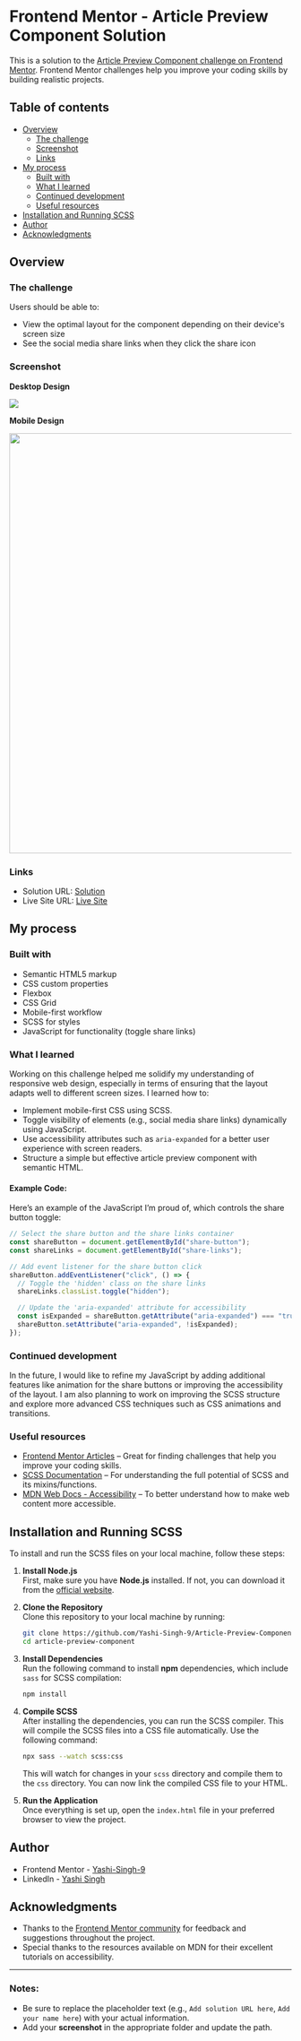 # Frontend Mentor - Article Preview Component Solution

This is a solution to the [Article Preview Component challenge on Frontend Mentor](https://www.frontendmentor.io/challenges/article-preview-component-dYBN_pYFT). Frontend Mentor challenges help you improve your coding skills by building realistic projects.

## Table of contents

- [Overview](#overview)
  - [The challenge](#the-challenge)
  - [Screenshot](#screenshot)
  - [Links](#links)
- [My process](#my-process)
  - [Built with](#built-with)
  - [What I learned](#what-i-learned)
  - [Continued development](#continued-development)
  - [Useful resources](#useful-resources)
- [Installation and Running SCSS](#installation-and-running-scss)
- [Author](#author)
- [Acknowledgments](#acknowledgments)

## Overview

### The challenge

Users should be able to:

- View the optimal layout for the component depending on their device's screen size
- See the social media share links when they click the share icon

### Screenshot

**Desktop Design**

![](design/desktop-design.jpg)

**Mobile Design**

<img src="design/mobile-design.png" height="750">

### Links

- Solution URL: [Solution](https://your-solution-url.com)
- Live Site URL: [Live Site](https://your-live-site-url.com)

## My process

### Built with

- Semantic HTML5 markup
- CSS custom properties
- Flexbox
- CSS Grid
- Mobile-first workflow
- SCSS for styles
- JavaScript for functionality (toggle share links)

### What I learned

Working on this challenge helped me solidify my understanding of responsive web design, especially in terms of ensuring that the layout adapts well to different screen sizes. I learned how to:

- Implement mobile-first CSS using SCSS.
- Toggle visibility of elements (e.g., social media share links) dynamically using JavaScript.
- Use accessibility attributes such as `aria-expanded` for a better user experience with screen readers.
- Structure a simple but effective article preview component with semantic HTML.

#### Example Code:

Here’s an example of the JavaScript I’m proud of, which controls the share button toggle:

```javascript
// Select the share button and the share links container
const shareButton = document.getElementById("share-button");
const shareLinks = document.getElementById("share-links");

// Add event listener for the share button click
shareButton.addEventListener("click", () => {
  // Toggle the 'hidden' class on the share links
  shareLinks.classList.toggle("hidden");

  // Update the 'aria-expanded' attribute for accessibility
  const isExpanded = shareButton.getAttribute("aria-expanded") === "true";
  shareButton.setAttribute("aria-expanded", !isExpanded);
});
```

### Continued development

In the future, I would like to refine my JavaScript by adding additional features like animation for the share buttons or improving the accessibility of the layout. I am also planning to work on improving the SCSS structure and explore more advanced CSS techniques such as CSS animations and transitions.

### Useful resources

- [Frontend Mentor Articles](https://www.frontendmentor.io/resources) – Great for finding challenges that help you improve your coding skills.
- [SCSS Documentation](https://sass-lang.com/documentation) – For understanding the full potential of SCSS and its mixins/functions.
- [MDN Web Docs - Accessibility](https://developer.mozilla.org/en-US/docs/Web/Accessibility) – To better understand how to make web content more accessible.

## Installation and Running SCSS

To install and run the SCSS files on your local machine, follow these steps:

1. **Install Node.js**  
   First, make sure you have **Node.js** installed. If not, you can download it from the [official website](https://nodejs.org/).

2. **Clone the Repository**  
   Clone this repository to your local machine by running:

   ```bash
   git clone https://github.com/Yashi-Singh-9/Article-Preview-Component.git
   cd article-preview-component
   ```

3. **Install Dependencies**  
   Run the following command to install **npm** dependencies, which include `sass` for SCSS compilation:

   ```bash
   npm install
   ```

4. **Compile SCSS**  
   After installing the dependencies, you can run the SCSS compiler. This will compile the SCSS files into a CSS file automatically. Use the following command:

   ```bash
   npx sass --watch scss:css
   ```

   This will watch for changes in your `scss` directory and compile them to the `css` directory. You can now link the compiled CSS file to your HTML.

5. **Run the Application**  
   Once everything is set up, open the `index.html` file in your preferred browser to view the project.

## Author

- Frontend Mentor - [Yashi-Singh-9](https://www.frontendmentor.io/profile/Yashi-Singh-9)
- LinkedIn - [Yashi Singh](https://www.linkedin.com/in/yashi-singh-b4143a246)

## Acknowledgments

- Thanks to the [Frontend Mentor community](https://www.frontendmentor.io/community) for feedback and suggestions throughout the project.
- Special thanks to the resources available on MDN for their excellent tutorials on accessibility.

---

### Notes:
- Be sure to replace the placeholder text (e.g., `Add solution URL here`, `Add your name here`) with your actual information.
- Add your **screenshot** in the appropriate folder and update the path.